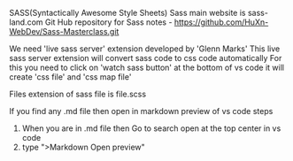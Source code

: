 SASS(Syntactically Awesome Style Sheets)
Sass main website is sass-land.com
Git Hub repository for Sass notes   -   https://github.com/HuXn-WebDev/Sass-Masterclass.git

We need 'live sass server' extension developed by 'Glenn Marks'
This live sass server extension will convert sass code to css code automatically
For this you need to click on 'watch sass button' at the bottom of vs code it will create 'css file' and 'css map file'

Files extension of sass file is file.scss

If you find any .md file then open in markdown preview of vs code
steps
1. When you are in .md file then Go to search open at the top center in vs code
2. type ">Markdown Open preview"